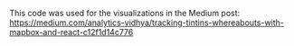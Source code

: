 This code was used for the visualizations in the Medium post: https://medium.com/analytics-vidhya/tracking-tintins-whereabouts-with-mapbox-and-react-c12f1d14c776
